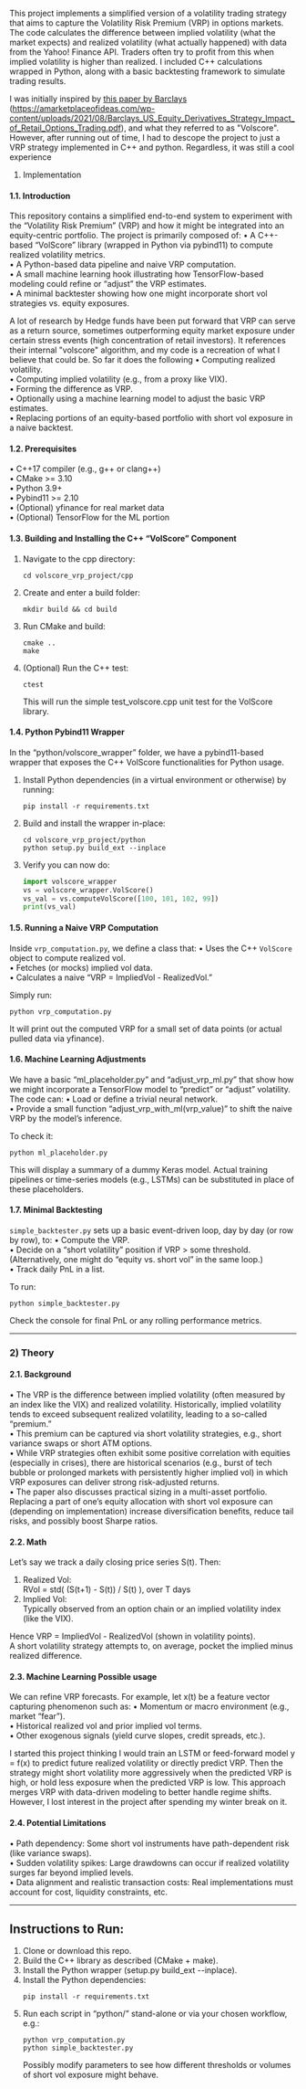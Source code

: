 This project implements a simplified version of a volatility trading strategy that aims to capture the Volatility Risk Premium (VRP) in options markets. The code calculates the difference between implied volatility (what the market expects) and realized volatility (what actually happened) with data from the Yahoo! Finance API. Traders often try to profit from this when implied volatility is higher than realized. I included C++ calculations wrapped in Python, along with a basic backtesting framework to simulate trading results. 

I was initially inspired by [this paper by Barclays]([url](https://amarketplaceofideas.com/wp-content/uploads/2021/08/Barclays_US_Equity_Derivatives_Strategy_Impact_of_Retail_Options_Trading.pdf)) (https://amarketplaceofideas.com/wp-content/uploads/2021/08/Barclays_US_Equity_Derivatives_Strategy_Impact_of_Retail_Options_Trading.pdf), and what they referred to as "Volscore". However, after running out of time, I had to descope the project to just a VRP strategy implemented in C++ and python. Regardless, it was still a cool experience

1) Implementation

#### 1.1. Introduction

This repository contains a simplified end-to-end system to experiment with the “Volatility Risk Premium” (VRP) and how it might be integrated into an equity-centric portfolio. The project is primarily composed of:
• A C++-based “VolScore” library (wrapped in Python via pybind11) to compute realized volatility metrics.  
• A Python-based data pipeline and naive VRP computation.  
• A small machine learning hook illustrating how TensorFlow-based modeling could refine or “adjust” the VRP estimates.  
• A minimal backtester showing how one might incorporate short vol strategies vs. equity exposures.

A lot of research by Hedge funds have been put forward that VRP can serve as a return source, sometimes outperforming equity market exposure under certain stress events (high concentration of retail investors). It references their internal "volscore" algorithm, and my code is a recreation of what I believe that could be. So far it does the following
• Computing realized volatility.  
• Computing implied volatility (e.g., from a proxy like VIX).  
• Forming the difference as VRP.  
• Optionally using a machine learning model to adjust the basic VRP estimates.  
• Replacing portions of an equity-based portfolio with short vol exposure in a naive backtest.

#### 1.2. Prerequisites

• C++17 compiler (e.g., g++ or clang++)  
• CMake >= 3.10  
• Python 3.9+  
• Pybind11 >= 2.10  
• (Optional) yfinance for real market data  
• (Optional) TensorFlow for the ML portion  

#### 1.3. Building and Installing the C++ “VolScore” Component

1. Navigate to the cpp directory:  
   ```
   cd volscore_vrp_project/cpp
   ```
2. Create and enter a build folder:  
   ```
   mkdir build && cd build
   ```
3. Run CMake and build:  
   ```
   cmake ..
   make
   ```
4. (Optional) Run the C++ test:  
   ```
   ctest
   ```
   This will run the simple test_volscore.cpp unit test for the VolScore library.

#### 1.4. Python Pybind11 Wrapper

In the “python/volscore_wrapper” folder, we have a pybind11-based wrapper that exposes the C++ VolScore functionalities for Python usage.

1. Install Python dependencies (in a virtual environment or otherwise) by running:  
   ```
   pip install -r requirements.txt
   ```
2. Build and install the wrapper in-place:  
   ```
   cd volscore_vrp_project/python
   python setup.py build_ext --inplace
   ```
3. Verify you can now do:
   ```python
   import volscore_wrapper
   vs = volscore_wrapper.VolScore()
   vs_val = vs.computeVolScore([100, 101, 102, 99])
   print(vs_val)
   ```

#### 1.5. Running a Naive VRP Computation

Inside `vrp_computation.py`, we define a class that:
• Uses the C++ `VolScore` object to compute realized vol.  
• Fetches (or mocks) implied vol data.  
• Calculates a naive “VRP = ImpliedVol - RealizedVol.”

Simply run:
```
python vrp_computation.py
```
It will print out the computed VRP for a small set of data points (or actual pulled data via yfinance).

#### 1.6. Machine Learning Adjustments

We have a basic “ml_placeholder.py” and “adjust_vrp_ml.py” that show how we might incorporate a TensorFlow model to “predict” or “adjust” volatility. The code can:
• Load or define a trivial neural network.  
• Provide a small function “adjust_vrp_with_ml(vrp_value)” to shift the naive VRP by the model’s inference.  

To check it:
```
python ml_placeholder.py
```
This will display a summary of a dummy Keras model. Actual training pipelines or time-series models (e.g., LSTMs) can be substituted in place of these placeholders.

#### 1.7. Minimal Backtesting

`simple_backtester.py` sets up a basic event-driven loop, day by day (or row by row), to:
• Compute the VRP.  
• Decide on a “short volatility” position if VRP > some threshold. (Alternatively, one might do “equity vs. short vol” in the same loop.)  
• Track daily PnL in a list.  

To run:
```
python simple_backtester.py
```
Check the console for final PnL or any rolling performance metrics.

---

### 2) Theory

#### 2.1. Background

• The VRP is the difference between implied volatility (often measured by an index like the VIX) and realized volatility. Historically, implied volatility tends to exceed subsequent realized volatility, leading to a so-called “premium.”  
• This premium can be captured via short volatility strategies, e.g., short variance swaps or short ATM options.  
• While VRP strategies often exhibit some positive correlation with equities (especially in crises), there are historical scenarios (e.g., burst of tech bubble or prolonged markets with persistently higher implied vol) in which VRP exposures can deliver strong risk-adjusted returns.  
• The paper also discusses practical sizing in a multi-asset portfolio. Replacing a part of one’s equity allocation with short vol exposure can (depending on implementation) increase diversification benefits, reduce tail risks, and possibly boost Sharpe ratios.

#### 2.2. Math

Let’s say we track a daily closing price series S(t). Then:

1) Realized Vol:  
   RVol = std( (S(t+1) - S(t)) / S(t) ), over T days  
2) Implied Vol:  
   Typically observed from an option chain or an implied volatility index (like the VIX).

Hence VRP = ImpliedVol - RealizedVol (shown in volatility points).  
A short volatility strategy attempts to, on average, pocket the implied minus realized difference.  

#### 2.3. Machine Learning Possible usage

We can refine VRP forecasts. For example, let x(t) be a feature vector capturing phenomenon such as:
• Momentum or macro environment (e.g., market “fear”).  
• Historical realized vol and prior implied vol terms.  
• Other exogenous signals (yield curve slopes, credit spreads, etc.).  

I started this project thinking I would train an LSTM or feed-forward model y = f(x) to predict future realized volatility or directly predict VRP. Then the strategy might short volatility more aggressively when the predicted VRP is high, or hold less exposure when the predicted VRP is low. This approach merges VRP with data-driven modeling to better handle regime shifts. However, I lost interest in the project after spending my winter break on it.

#### 2.4. Potential Limitations

• Path dependency: Some short vol instruments have path-dependent risk (like variance swaps).  
• Sudden volatility spikes: Large drawdowns can occur if realized volatility surges far beyond implied levels.  
• Data alignment and realistic transaction costs: Real implementations must account for cost, liquidity constraints, etc.

---

## Instructions to Run:

1) Clone or download this repo.  
2) Build the C++ library as described (CMake + make).  
3) Install the Python wrapper (setup.py build_ext --inplace).  
4) Install the Python dependencies:  
   ```
   pip install -r requirements.txt
   ```
5) Run each script in “python/” stand-alone or via your chosen workflow, e.g.:  
   ```
   python vrp_computation.py
   python simple_backtester.py
   ```
   Possibly modify parameters to see how different thresholds or volumes of short vol exposure might behave.
